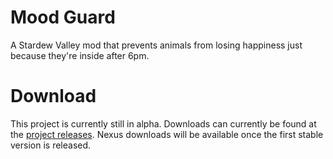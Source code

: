 # Mood Guard
A Stardew Valley mod that prevents animals from losing happiness just because they're inside after 6pm.

# Download
This project is currently still in alpha. Downloads can currently be found at the [project releases](https://github.com/YonKuma/NightChicken/releases). Nexus downloads will be available once the first stable version is released.
